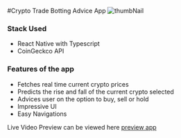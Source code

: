 #Crypto Trade Botting Advice App
![thumbNail](https://res.cloudinary.com/crdev/image/upload/q_100/v1652077153/github_repos/TbotPRthumbnail_uesfcx.png)

### Stack Used
* React Native with Typescript
* CoinGeckco API

### Features of the app
* Fetches real time current crypto prices
* Predicts the rise and fall of the current crypto selected 
* Advices user on the option to buy, sell or hold
* Impressive UI
* Easy Navigations


Live Video Preview can be viewed here [preview app](https://res.cloudinary.com/crdev/video/upload/v1652034581/TradebotprmediaFinal_isqiih.mp4)
